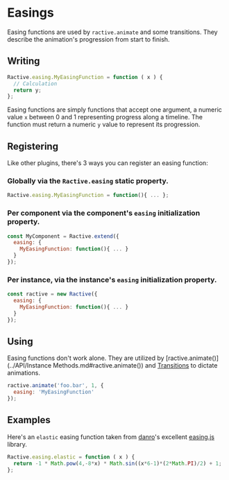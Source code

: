 # Easings

Easing functions are used by `ractive.animate` and some transitions. They describe the animation's progression from start to finish.

## Writing

```js
Ractive.easing.MyEasingFunction = function ( x ) {
  // Calculation
  return y;
};
```

Easing functions are simply functions that accept one argument, a numeric value `x` between 0 and 1 representing progress along a timeline. The function must return a numeric `y` value to represent its progression.

## Registering

Like other plugins, there's 3 ways you can register an easing function:

### Globally via the `Ractive.easing` static property.

```js
Ractive.easing.MyEasingFunction = function(){ ... };
```

### Per component via the component's `easing` initialization property.

```js
const MyComponent = Ractive.extend({
  easing: {
    MyEasingFunction: function(){ ... }
  }
});
```

### Per instance, via the instance's `easing` initialization property.

```js
const ractive = new Ractive({
  easing: {
    MyEasingFunction: function(){ ... }
  }
});
```

## Using

Easing functions don't work alone. They are utilized by [ractive.animate()](../API/Instance Methods.md#ractive.animate()) and [Transitions](../Extend/Transitions.md) to dictate animations.

```js
ractive.animate('foo.bar', 1, {
  easing: 'MyEasingFunction'
});
```

## Examples

Here's an `elastic` easing function taken from [danro](https://github.com/danro)'s excellent [easing.js](https://github.com/danro/easing-js/blob/master/easing.js) library.

```js
Ractive.easing.elastic = function ( x ) {
  return -1 * Math.pow(4,-8*x) * Math.sin((x*6-1)*(2*Math.PI)/2) + 1;
};
```

